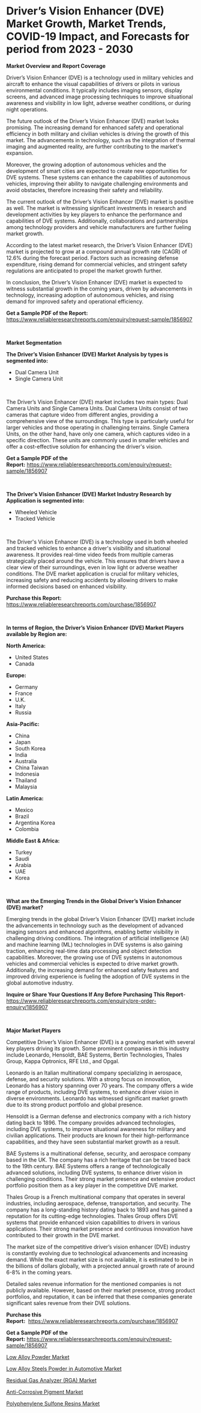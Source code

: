 <p><h1>Driver’s Vision Enhancer (DVE) Market Growth, Market Trends, COVID-19 Impact, and Forecasts for period from 2023 - 2030</h1></p><p><strong>Market Overview and Report Coverage</strong></p>
<p><p>Driver’s Vision Enhancer (DVE) is a technology used in military vehicles and aircraft to enhance the visual capabilities of drivers or pilots in various environmental conditions. It typically includes imaging sensors, display screens, and advanced image processing techniques to improve situational awareness and visibility in low light, adverse weather conditions, or during night operations.</p><p>The future outlook of the Driver’s Vision Enhancer (DVE) market looks promising. The increasing demand for enhanced safety and operational efficiency in both military and civilian vehicles is driving the growth of this market. The advancements in technology, such as the integration of thermal imaging and augmented reality, are further contributing to the market's expansion.</p><p>Moreover, the growing adoption of autonomous vehicles and the development of smart cities are expected to create new opportunities for DVE systems. These systems can enhance the capabilities of autonomous vehicles, improving their ability to navigate challenging environments and avoid obstacles, therefore increasing their safety and reliability.</p><p>The current outlook of the Driver’s Vision Enhancer (DVE) market is positive as well. The market is witnessing significant investments in research and development activities by key players to enhance the performance and capabilities of DVE systems. Additionally, collaborations and partnerships among technology providers and vehicle manufacturers are further fueling market growth.</p><p>According to the latest market research, the Driver’s Vision Enhancer (DVE) market is projected to grow at a compound annual growth rate (CAGR) of 12.6% during the forecast period. Factors such as increasing defense expenditure, rising demand for commercial vehicles, and stringent safety regulations are anticipated to propel the market growth further.</p><p>In conclusion, the Driver’s Vision Enhancer (DVE) market is expected to witness substantial growth in the coming years, driven by advancements in technology, increasing adoption of autonomous vehicles, and rising demand for improved safety and operational efficiency.</p></p>
<p><strong>Get a Sample PDF of the Report:</strong> <a href="https://www.reliableresearchreports.com/enquiry/request-sample/1856907">https://www.reliableresearchreports.com/enquiry/request-sample/1856907</a></p>
<p>&nbsp;</p>
<p><strong>Market Segmentation</strong></p>
<p><strong>The Driver’s Vision Enhancer (DVE) Market Analysis by types is segmented into:</strong></p>
<p><ul><li>Dual Camera Unit</li><li>Single Camera Unit</li></ul></p>
<p>&nbsp;</p>
<p><p>The Driver’s Vision Enhancer (DVE) market includes two main types: Dual Camera Units and Single Camera Units. Dual Camera Units consist of two cameras that capture video from different angles, providing a comprehensive view of the surroundings. This type is particularly useful for larger vehicles and those operating in challenging terrains. Single Camera Units, on the other hand, have only one camera, which captures video in a specific direction. These units are commonly used in smaller vehicles and offer a cost-effective solution for enhancing the driver's vision.</p></p>
<p><strong>Get a Sample PDF of the Report:</strong>&nbsp;<a href="https://www.reliableresearchreports.com/enquiry/request-sample/1856907">https://www.reliableresearchreports.com/enquiry/request-sample/1856907</a></p>
<p>&nbsp;</p>
<p><strong>The Driver’s Vision Enhancer (DVE) Market Industry Research by Application is segmented into:</strong></p>
<p><ul><li>Wheeled Vehicle</li><li>Tracked Vehicle</li></ul></p>
<p>&nbsp;</p>
<p><p>The Driver's Vision Enhancer (DVE) is a technology used in both wheeled and tracked vehicles to enhance a driver's visibility and situational awareness. It provides real-time video feeds from multiple cameras strategically placed around the vehicle. This ensures that drivers have a clear view of their surroundings, even in low light or adverse weather conditions. The DVE market application is crucial for military vehicles, increasing safety and reducing accidents by allowing drivers to make informed decisions based on enhanced visibility.</p></p>
<p><strong>Purchase this Report:</strong>&nbsp; <a href="https://www.reliableresearchreports.com/purchase/1856907">https://www.reliableresearchreports.com/purchase/1856907</a></p>
<p>&nbsp;</p>
<p><strong>In terms of Region, the Driver’s Vision Enhancer (DVE) Market Players available by Region are:</strong></p>
<p>
    <p> <strong> North America: </strong>
        <ul>
            <li>United States</li>
            <li>Canada</li>
        </ul>
        </p> 
    <p> <strong> Europe: </strong>
        <ul>
            <li>Germany</li>
            <li>France</li>
            <li>U.K.</li>
            <li>Italy</li>
            <li>Russia</li>
        </ul>
        </p> 
    <p> <strong> Asia-Pacific: </strong>
        <ul>
            <li>China</li>
            <li>Japan</li>
            <li>South Korea</li>
            <li>India</li>
            <li>Australia</li>
            <li>China Taiwan</li>
            <li>Indonesia</li>
            <li>Thailand</li>
            <li>Malaysia</li>
        </ul>
        </p> 
    <p> <strong> Latin America: </strong>
        <ul>
            <li>Mexico</li>
            <li>Brazil</li>
            <li>Argentina Korea</li>
            <li>Colombia</li>
        </ul>
        </p> 
    <p> <strong> Middle East & Africa: </strong>
        <ul>
            <li>Turkey</li>
            <li>Saudi</li>
            <li>Arabia</li>
            <li>UAE</li>
            <li>Korea</li>
        </ul>
    </p>
    </p>
<p>&nbsp;</p>
<p><strong>What are the Emerging Trends in the Global Driver’s Vision Enhancer (DVE) market?</strong></p>
<p><p>Emerging trends in the global Driver’s Vision Enhancer (DVE) market include the advancements in technology such as the development of advanced imaging sensors and enhanced algorithms, enabling better visibility in challenging driving conditions. The integration of artificial intelligence (AI) and machine learning (ML) technologies in DVE systems is also gaining traction, enhancing real-time data processing and object detection capabilities. Moreover, the growing use of DVE systems in autonomous vehicles and commercial vehicles is expected to drive market growth. Additionally, the increasing demand for enhanced safety features and improved driving experience is fueling the adoption of DVE systems in the global automotive industry.</p></p>
<p><strong>Inquire or Share Your Questions If Any Before Purchasing This Report</strong>- <a href="https://www.reliableresearchreports.com/enquiry/pre-order-enquiry/1856907">https://www.reliableresearchreports.com/enquiry/pre-order-enquiry/1856907</a></p>
<p>&nbsp;</p>
<p><strong>Major Market Players</strong></p>
<p><p>Competitive Driver’s Vision Enhancer (DVE) is a growing market with several key players driving its growth. Some prominent companies in this industry include Leonardo, Hensoldt, BAE Systems, Bertin Technologies, Thales Group, Kappa Optronics, RFE Ltd., and Opgal.</p><p>Leonardo is an Italian multinational company specializing in aerospace, defense, and security solutions. With a strong focus on innovation, Leonardo has a history spanning over 70 years. The company offers a wide range of products, including DVE systems, to enhance driver vision in diverse environments. Leonardo has witnessed significant market growth due to its strong product portfolio and global presence.</p><p>Hensoldt is a German defense and electronics company with a rich history dating back to 1896. The company provides advanced technologies, including DVE systems, to improve situational awareness for military and civilian applications. Their products are known for their high-performance capabilities, and they have seen substantial market growth as a result.</p><p>BAE Systems is a multinational defense, security, and aerospace company based in the UK. The company has a rich heritage that can be traced back to the 19th century. BAE Systems offers a range of technologically advanced solutions, including DVE systems, to enhance driver vision in challenging conditions. Their strong market presence and extensive product portfolio position them as a key player in the competitive DVE market.</p><p>Thales Group is a French multinational company that operates in several industries, including aerospace, defense, transportation, and security. The company has a long-standing history dating back to 1893 and has gained a reputation for its cutting-edge technologies. Thales Group offers DVE systems that provide enhanced vision capabilities to drivers in various applications. Their strong market presence and continuous innovation have contributed to their growth in the DVE market.</p><p>The market size of the competitive driver’s vision enhancer (DVE) industry is constantly evolving due to technological advancements and increasing demand. While the exact market size is not available, it is estimated to be in the billions of dollars globally, with a projected annual growth rate of around 6-8% in the coming years.</p><p>Detailed sales revenue information for the mentioned companies is not publicly available. However, based on their market presence, strong product portfolios, and reputation, it can be inferred that these companies generate significant sales revenue from their DVE solutions.</p></p>
<p><strong>Purchase this Report:</strong>&nbsp;&nbsp;<a href="https://www.reliableresearchreports.com/purchase/1856907">https://www.reliableresearchreports.com/purchase/1856907</a></p>
<p></p>
<p><strong>Get a Sample PDF of the Report:</strong>&nbsp;<a href="https://www.reliableresearchreports.com/enquiry/request-sample/1856907">https://www.reliableresearchreports.com/enquiry/request-sample/1856907</a></p>
<p><p><a href="https://github.com/kipkeeva/Market-Research-Report-List-1/blob/main/low-alloy-powder-market.md">Low Alloy Powder Market</a></p><p><a href="https://github.com/provorikovar/Market-Research-Report-List-1/blob/main/low-alloy-steels-powder-in-automotive-market.md">Low Alloy Steels Powder in Automotive Market</a></p><p><a href="https://medium.com/@maeganbraun/residual-gas-analyzer-rga-market-size-reveals-the-best-marketing-channels-in-global-industry-5b30ee9a12a5">Residual Gas Analyzer (RGA) Market</a></p><p><a href="https://medium.com/@toneygrimes2023/anti-corrosive-pigment-market-competitive-analysis-market-trends-and-forecast-to-2030-91d82541eb60">Anti-Corrosive Pigment Market</a></p><p><a href="https://www.linkedin.com/pulse/polyphenylene-sulfone-resins-market-challenges-opportunities-rkaze/">Polyphenylene Sulfone Resins Market</a></p></p>